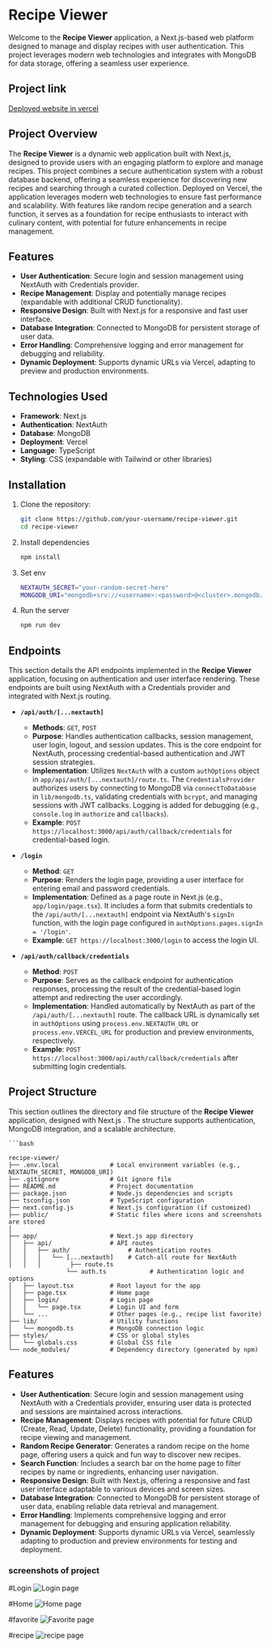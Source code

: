 # Recipe Viewer

Welcome to the **Recipe Viewer** application, a Next.js-based web platform designed to manage and display recipes with user authentication. This project leverages modern web technologies and integrates with MongoDB for data storage, offering a seamless user experience.

## Project link

[Deployed website in vercel](https://mealdbproj.vercel.app)

## Project Overview

The **Recipe Viewer** is a dynamic web application built with Next.js, designed to provide users with an engaging platform to explore and manage recipes. This project combines a secure authentication system with a robust database backend, offering a seamless experience for discovering new recipes and searching through a curated collection. Deployed on Vercel, the application leverages modern web technologies to ensure fast performance and scalability. With features like random recipe generation and a search function, it serves as a foundation for recipe enthusiasts to interact with culinary content, with potential for future enhancements in recipe management.

## Features

- **User Authentication**: Secure login and session management using NextAuth with Credentials provider.
- **Recipe Management**: Display and potentially manage recipes (expandable with additional CRUD functionality).
- **Responsive Design**: Built with Next.js for a responsive and fast user interface.
- **Database Integration**: Connected to MongoDB for persistent storage of user data.
- **Error Handling**: Comprehensive logging and error management for debugging and reliability.
- **Dynamic Deployment**: Supports dynamic URLs via Vercel, adapting to preview and production environments.

## Technologies Used

- **Framework**: Next.js
- **Authentication**: NextAuth
- **Database**: MongoDB
- **Deployment**: Vercel
- **Language**: TypeScript
- **Styling**: CSS (expandable with Tailwind or other libraries)

## Installation

1. Clone the repository:
   ```bash
   git clone https://github.com/your-username/recipe-viewer.git
   cd recipe-viewer

2.  Install dependencies
    ```bash
    npm install

3. Set env
    ```bash 
    NEXTAUTH_SECRET="your-random-secret-here"
    MONGODB_URI="mongodb+srv://<username>:<password>@<cluster>.mongodb.net/<database>?retryWrites=true&w=majority"
4. Run the server
    ```bash 
    npm run dev

## Endpoints

This section details the API endpoints implemented in the **Recipe Viewer** application, focusing on authentication and user interface rendering. These endpoints are built using NextAuth with a Credentials provider and integrated with Next.js routing.

- **`/api/auth/[...nextauth]`**
  - **Methods**: `GET`, `POST`
  - **Purpose**: Handles authentication callbacks, session management, user login, logout, and session updates. This is the core endpoint for NextAuth, processing credential-based authentication and JWT session strategies.
  - **Implementation**: Utilizes `NextAuth` with a custom `authOptions` object in `app/api/auth/[...nextauth]/route.ts`. The `CredentialsProvider` authorizes users by connecting to MongoDB via `connectToDatabase` in `lib/mongodb.ts`, validating credentials with `bcrypt`, and managing sessions with JWT callbacks. Logging is added for debugging (e.g., `console.log` in `authorize` and `callbacks`).
  - **Example**: `POST https://localhost:3000/api/auth/callback/credentials` for credential-based login.

- **`/login`**
  - **Method**: `GET`
  - **Purpose**: Renders the login page, providing a user interface for entering email and password credentials.
  - **Implementation**: Defined as a page route in Next.js (e.g., `app/login/page.tsx`). It includes a form that submits credentials to the `/api/auth/[...nextauth]` endpoint via NextAuth's `signIn` function, with the login page configured in `authOptions.pages.signIn = '/login'`.
  - **Example**: `GET https://localhost:3000/login` to access the login UI.

- **`/api/auth/callback/credentials`**
  - **Method**: `POST`
  - **Purpose**: Serves as the callback endpoint for authentication responses, processing the result of the credential-based login attempt and redirecting the user accordingly.
  - **Implementation**: Handled automatically by NextAuth as part of the `/api/auth/[...nextauth]` route. The callback URL is dynamically set in `authOptions` using `process.env.NEXTAUTH_URL` or `process.env.VERCEL_URL` for production and preview environments, respectively. 
  - **Example**: `POST https://localhost:3000/api/auth/callback/credentials` after submitting login credentials.

## Project Structure

This section outlines the directory and file structure of the **Recipe Viewer** application, designed with Next.js . The structure supports authentication, MongoDB integration, and a scalable architecture. 


    ```bash

    recipe-viewer/
    ├── .env.local              # Local environment variables (e.g., NEXTAUTH_SECRET, MONGODB_URI)
    ├── .gitignore              # Git ignore file
    ├── README.md               # Project documentation
    ├── package.json            # Node.js dependencies and scripts
    ├── tsconfig.json           # TypeScript configuration
    ├── next.config.js          # Next.js configuration (if customized)
    ├── public/                 # Static files where icons and screenshots are stored
    │      
    ├── app/                    # Next.js app directory
    │   ├── api/                # API routes
    │   │   ├── auth/                # Authentication routes
    │   │   │   └── [...nextauth]    # Catch-all route for NextAuth
    │   │   │        ├── route.ts  
                    └── auth.ts            # Authentication logic and options
    │   ├── layout.tsx          # Root layout for the app
    │   ├── page.tsx            # Home page
    │   ├── login/              # Login page
    │   │   └── page.tsx        # Login UI and form
    │   └── ...                 # Other pages (e.g., recipe list favorite)
    ├── lib/                    # Utility functions
    │   └── mongodb.ts          # MongoDB connection logic
    ├── styles/                 # CSS or global styles
    │   └── globals.css         # Global CSS file
    └── node_modules/           # Dependency directory (generated by npm)



## Features



- **User Authentication**: Secure login and session management using NextAuth with a Credentials provider, ensuring user data is protected and sessions are maintained across interactions.
- **Recipe Management**: Displays recipes with potential for future CRUD (Create, Read, Update, Delete) functionality, providing a foundation for recipe viewing and management.
- **Random Recipe Generator**: Generates a random recipe on the home page, offering users a quick and fun way to discover new recipes.
- **Search Function**: Includes a search bar on the home page to filter recipes by name or ingredients, enhancing user navigation.
- **Responsive Design**: Built with Next.js, offering a responsive and fast user interface adaptable to various devices and screen sizes.
- **Database Integration**: Connected to MongoDB for persistent storage of user data, enabling reliable data retrieval and management.
- **Error Handling**: Implements comprehensive logging and error management for debugging and ensuring application reliability.
- **Dynamic Deployment**: Supports dynamic URLs via Vercel, seamlessly adapting to production and preview environments for testing and deployment.




### screenshots of project

#Login
![Login page](./public/Login.png)

#Home
![Home page](./public/Home.png)

#favorite
![Favorite page](./public/favorite.png)

#recipe
![recipe page](./public/recipe.png)